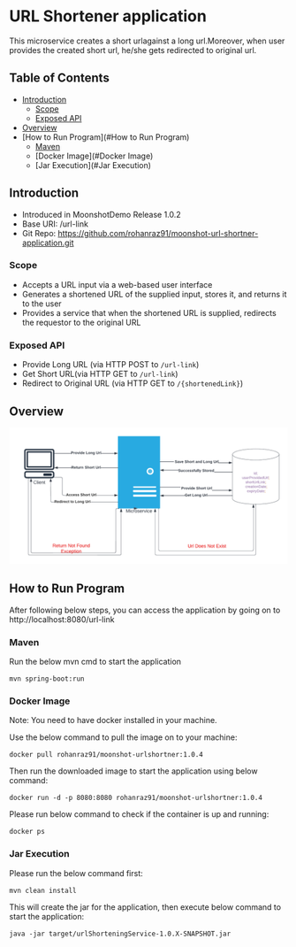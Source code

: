 # URL Shortener application

This microservice creates a short urlagainst a long url.Moreover, when user provides the created short url, he/she gets 
redirected to original url. 

## Table of Contents

- [Introduction](#introduction)
  - [Scope](#Scope)
  - [Exposed API](#exposed-api)
- [Overview](#overview)
- [How to Run Program](#How to Run Program)
  - [Maven](#Maven)
  - [Docker Image](#Docker Image)
  - [Jar Execution](#Jar Execution)
## Introduction

- Introduced in MoonshotDemo Release 1.0.2
- Base URI: /url-link
- Git Repo: <https://github.com/rohanraz91/moonshot-url-shortner-application.git>

### Scope
- Accepts a URL input via a web-based user interface
- Generates a shortened URL of the supplied input, stores it, and returns it to the user
- Provides a service that when the shortened URL is supplied, redirects the requestor to the original URL

### Exposed API
- Provide Long URL (via HTTP POST to `/url-link`)
- Get Short URL(via HTTP GET to `/url-link`)
- Redirect to Original URL (via HTTP GET to `/{shortenedLink}`)

## Overview
![Overview](Images/Overview_diagram.png)

## How to Run Program
After following below steps, you can access the application by going on to http://localhost:8080/url-link

### Maven
Run the below mvn cmd to start the application
```
mvn spring-boot:run
```

### Docker Image
Note: You need to have docker installed in your machine.

Use the below command to pull the image on to your machine:
```
docker pull rohanraz91/moonshot-urlshortner:1.0.4
```
Then run the downloaded image to start the application using below command:
```
docker run -d -p 8080:8080 rohanraz91/moonshot-urlshortner:1.0.4
```
Please run below command to check if the container is up and running:
```
docker ps
```

### Jar Execution
Please run the below command first:
```
mvn clean install
```
This will create the jar for the application, then execute below command to start the application:
```
java -jar target/urlShorteningService-1.0.X-SNAPSHOT.jar
```